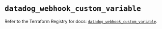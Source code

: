 # `datadog_webhook_custom_variable`

Refer to the Terraform Registry for docs: [`datadog_webhook_custom_variable`](https://registry.terraform.io/providers/datadog/datadog/3.58.0/docs/resources/webhook_custom_variable).
